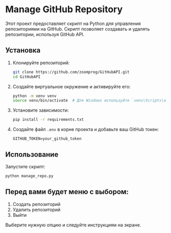 # Manage GitHub Repository

Этот проект предоставляет скрипт на Python для управления репозиториями на GitHub. Скрипт позволяет создавать и удалять репозитории, используя GitHub API.

## Установка

1. Клонируйте репозиторий:
    ```sh
    git clone https://github.com/zoomprog/GitHubAPI.git
    cd GitHubAPI
    ```

2. Создайте виртуальное окружение и активируйте его:
    ```sh
    python -m venv venv
    source venv/bin/activate  # Для Windows используйте `venv\Scripts\activate`
    ```

3. Установите зависимости:
    ```sh
    pip install -r requirements.txt
    ```

4. Создайте файл `.env` в корне проекта и добавьте ваш GitHub токен:
    ```env
    GITHUB_TOKEN=your_github_token
    ```

## Использование

Запустите скрипт:
```sh
python manage_repo.py
```
## Перед вами будет меню с выбором:
1. Создать репозиторий
2. Удалить репозиторий
3. Выйти

Выберите нужную опцию и следуйте инструкциям на экране.


